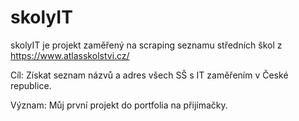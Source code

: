 # skolyIT

skolyIT je projekt zaměřený na scraping seznamu středních škol z https://www.atlasskolstvi.cz/

Cíl: 
Získat seznam názvů a adres všech SŠ s IT zaměřením v České republice. 

Význam:
Můj první projekt do portfolia na přijímačky. 
